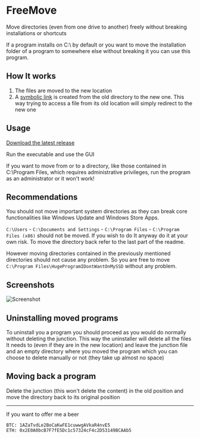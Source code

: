 # FreeMove
Move directories (even from one drive to another) freely without breaking installations or shortcuts

If a program installs on C:\ by default or you want to move the installation folder of a program to somewhere else without breaking it you can use this program.
## How It works
1. The files are moved to the new location
2. A [symbolic link](https://en.wikipedia.org/wiki/NTFS_symbolic_link) is created from the old directory to the new one. This way trying to access a file from its old location will simply redirect to the new one
## Usage
[Download the latest release](https://github.com/imDema/FreeMove/releases/latest)

Run the executable and use the GUI

If you want to move from or to a directory, like those contained in C:\Program Files, which requires administrative privileges, run the program as an administrator or it won't work!

## Recommendations
You should not move important system directories as they can break core functionalities like Windows Update and Windows Store Apps.

`C:\Users` - `C:\Documents and Settings` - `C:\Program Files` - `C:\Program Files (x86)` should not be moved. If you wish to do It anyway do it at your own risk. To move the directory back refer to the last part of the readme.

However moving directories contained in the previously mentioned directories should not cause any problem. So you are free to move `C:\Program Files\HugeProgramIDontWantOnMySSD` without any problem.

## Screenshots
![Screenshot](http://i.imgur.com/fW6ZEg3.png)

## Uninstalling moved programs
To uninstall you a program you should proceed as you would do normally without deleting the junction. This way the uninstaller will delete all the files It needs to (even if they are in the new location) and leave the junction file and an empty directory where you moved the program which you can choose to delete manually or not (they take up almost no space)

## Moving back a program
Delete the junction (this won't delete the content) in the old position and move the directory back to its original position


---------------------------------------------------------------------

If you want to offer me a beer
```
BTC: 1AZaTvdLe2BoCaKwFE1cuwwgAVkaR4nvE5
ETH: 0x2E0A0bcB7F7fE5Dc1c57324cF4c2D53149BCAAb5
```
